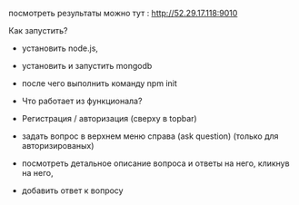 посмотреть результаты можно тут : http://52.29.17.118:9010

Как запустить?
* установить node.js,
* установить и запустить mongodb
* после чего выполнить команду npm init

* Что работает из функционала?
* Регистрация / авторизация (сверху в topbar)
* задать вопрос в верхнем меню справа (ask question) (только для авторизированых)
* посмотреть детальное описание вопроса и ответы на него, кликнув на него,
* добавить ответ к вопросу
